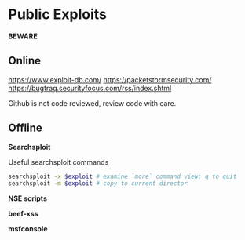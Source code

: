 # Public Exploits

**BEWARE**

## Online

https://www.exploit-db.com/
https://packetstormsecurity.com/
https://bugtraq.securityfocus.com/rss/index.shtml

Github is not code reviewed, review code with care.

## Offline

**Searchsploit**

Useful searchsploit commands
```bash
searchsploit -x $exploit # examine `more` command view; q to quit
searchsploit -m $exploit # copy to current director
```

**NSE scripts**

**beef-xss**

**msfconsole** 